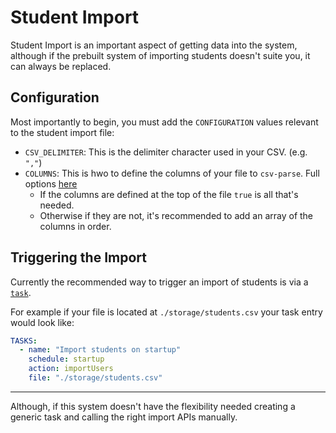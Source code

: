 # Student Import

Student Import is an important aspect of getting data into the system, although if the prebuilt system of importing students doesn't suite you, it can always be replaced.

## Configuration

Most importantly to begin, you must add the `CONFIGURATION` values relevant to the student import file:

* `CSV_DELIMITER`: This is the delimiter character used in your CSV. (e.g. `","`)
* `COLUMNS`: This is hwo to define the columns of your file to `csv-parse`. Full options [here](https://csv.js.org/parse/options/columns/)
  - If the columns are defined at the top of the file `true` is all that's needed.
  - Otherwise if they are not, it's recommended to add an array of the columns in order.

## Triggering the Import

Currently the recommended way to trigger an import of students is via a [`task`](./tasks.md).

For example if your file is located at `./storage/students.csv` your task entry would look like:

```yaml
TASKS:
  - name: "Import students on startup"
    schedule: startup
    action: importUsers
    file: "./storage/students.csv"
```

---

Although, if this system doesn't have the flexibility needed creating a generic task and calling the right import APIs manually.
